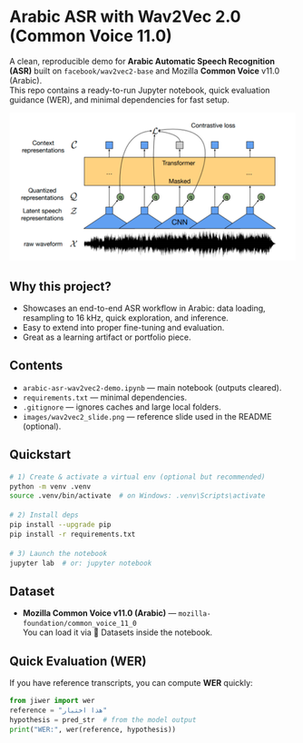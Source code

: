 # Arabic ASR with Wav2Vec 2.0 (Common Voice 11.0)

A clean, reproducible demo for **Arabic Automatic Speech Recognition (ASR)** built on `facebook/wav2vec2-base` and Mozilla **Common Voice** v11.0 (Arabic).  
This repo contains a ready-to-run Jupyter notebook, quick evaluation guidance (WER), and minimal dependencies for fast setup.


![wave2vec2-base](image.png)

## Why this project?
- Showcases an end-to-end ASR workflow in Arabic: data loading, resampling to 16 kHz, quick exploration, and inference.
- Easy to extend into proper fine-tuning and evaluation.
- Great as a learning artifact or portfolio piece.

## Contents
- `arabic-asr-wav2vec2-demo.ipynb` — main notebook (outputs cleared).
- `requirements.txt` — minimal dependencies.
- `.gitignore` — ignores caches and large local folders.
- `images/wav2vec2_slide.png` — reference slide used in the README (optional).

## Quickstart
```bash
# 1) Create & activate a virtual env (optional but recommended)
python -m venv .venv
source .venv/bin/activate  # on Windows: .venv\Scripts\activate

# 2) Install deps
pip install --upgrade pip
pip install -r requirements.txt

# 3) Launch the notebook
jupyter lab  # or: jupyter notebook
```

## Dataset
- **Mozilla Common Voice v11.0 (Arabic)** — `mozilla-foundation/common_voice_11_0`  
  You can load it via 🤗 Datasets inside the notebook.


## Quick Evaluation (WER)
If you have reference transcripts, you can compute **WER** quickly:

```python
from jiwer import wer
reference = "هذا اختبار"
hypothesis = pred_str  # from the model output
print("WER:", wer(reference, hypothesis))
```

